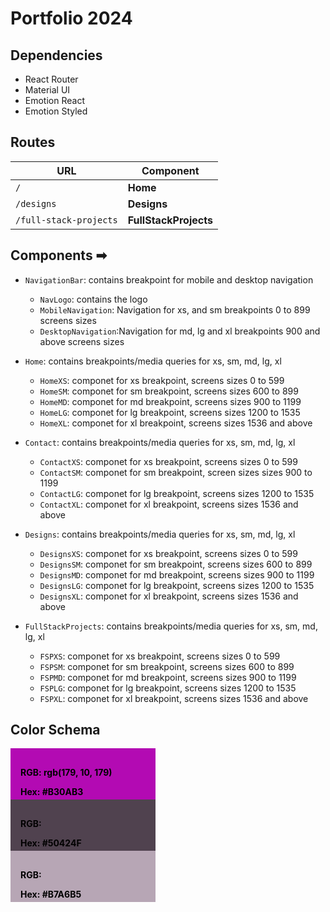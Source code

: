 # Portfolio 2024

## Dependencies
- React Router
- Material UI
- Emotion React
- Emotion Styled



## Routes
|       URL               |     Component           |
| ----------------------- | ----------------------- |
| `/`                     | **Home**                |
| `/designs`              | **Designs**             |
| `/full-stack-projects`  | **FullStackProjects**   |



## Components  ➡ 
- `NavigationBar`: contains breakpoint for mobile and desktop navigation
    - `NavLogo`: contains the logo 
    - `MobileNavigation`: Navigation for xs, and sm breakpoints 0 to 899 screens sizes
    - `DesktopNavigation`:Navigation for md, lg and xl breakpoints 900 and above screens sizes
- `Home`: contains breakpoints/media queries for xs, sm, md, lg, xl
    - `HomeXS`: componet for xs breakpoint, screens sizes 0 to 599
    - `HomeSM`: componet for sm breakpoint, screens sizes 600 to 899
    - `HomeMD`: componet for md breakpoint, screens sizes 900 to 1199
    - `HomeLG`: componet for lg breakpoint, screens sizes 1200 to 1535
    - `HomeXL`: componet for xl breakpoint, screens sizes 1536 and above

- `Contact`: contains breakpoints/media queries for xs, sm, md, lg, xl
    - `ContactXS`: componet for xs breakpoint, screens sizes 0 to 599
    - `ContactSM`: componet for sm breakpoint, screen sizes sizes 900 to 1199
    - `ContactLG`: componet for lg breakpoint, screens sizes 1200 to 1535
    - `ContactXL`: componet for xl breakpoint, screens sizes 1536 and above

- `Designs`: contains breakpoints/media queries for xs, sm, md, lg, xl
    - `DesignsXS`: componet for xs breakpoint, screens sizes 0 to 599
    - `DesignsSM`: componet for sm breakpoint, screens sizes 600 to 899
    - `DesignsMD`: componet for md breakpoint, screens sizes 900 to 1199
    - `DesignsLG`: componet for lg breakpoint, screens sizes 1200 to 1535
    - `DesignsXL`: componet for xl breakpoint, screens sizes 1536 and above

- `FullStackProjects`: contains breakpoints/media queries for xs, sm, md, lg, xl
    - `FSPXS`: componet for xs breakpoint, screens sizes 0 to 599
    - `FSPSM`: componet for sm breakpoint, screens sizes 600 to 899
    - `FSPMD`: componet for md breakpoint, screens sizes 900 to 1199
    - `FSPLG`: componet for lg breakpoint, screens sizes 1200 to 1535
    - `FSPXL`: componet for xl breakpoint, screens sizes 1536 and above



## Color Schema
<div class=' color one'>
    <p class='text' >RGB: rgb(179, 10, 179)</p>
    <p class='text' >Hex: #B30AB3 </p>
 </div>
 <div class=' color two'>
    <p class='text' >RGB:    </p>
    <p class='text' >Hex: #50424F </p>
 </div> 

 <div class=' color three'>
    <p class='text' >RGB: </p>
    <p class='text' >Hex: #B7A6B5 </p>
 </div>             
 
 


<style>
    .color {
        font-weight: bolder;
        padding: 1rem;
            width: 200px;
            height: 50px;         
    }

    .text {
        color: black
    }

    .one {
        background-color: #B30AB3;
    }
        
    .two {
        background-color: #50424F;
    }

    .three {
        background-color: #B7A6B5;
    }
</style>